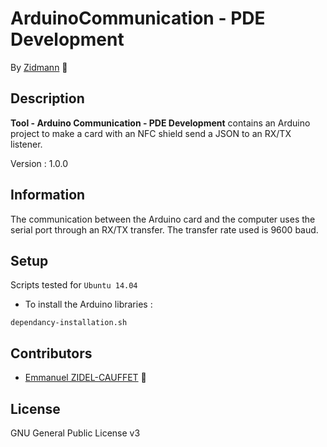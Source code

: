 # ArduinoCommunication - PDE Development

By [Zidmann](mailto:emmanuel.zidel@gmail.com) :bow: 

## Description

**Tool - Arduino Communication - PDE Development** contains an Arduino project to make a card with an NFC shield send a JSON to an RX/TX listener.

Version : 1.0.0

## Information

The communication between the Arduino card and the computer uses the serial port through an RX/TX transfer.
The transfer rate used is 9600 baud.

## Setup

Scripts tested for `Ubuntu 14.04`

* To install the Arduino libraries :

```console
dependancy-installation.sh
```

## Contributors

* [Emmanuel ZIDEL-CAUFFET](mailto:emmanuel.zidel@gmail.com) :bow: 

## License

GNU General Public License v3
